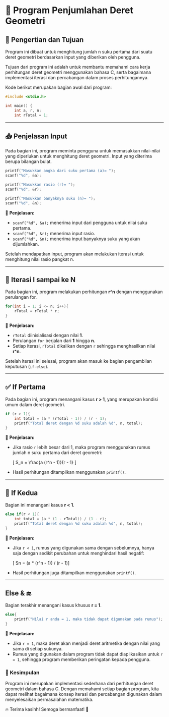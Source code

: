 # 📌 Program Penjumlahan Deret Geometri

## 🏁 Pengertian dan Tujuan

Program ini dibuat untuk menghitung jumlah n suku pertama dari suatu deret geometri berdasarkan input yang diberikan oleh pengguna. 

Tujuan dari program ini adalah untuk membantu memahami cara kerja perhitungan deret geometri menggunakan bahasa C, serta bagaimana implementasi iterasi dan percabangan dalam proses perhitungannya.

Kode berikut merupakan bagian awal dari program:

```c
#include <stdio.h>

int main() {
    int a, r, n;
    int rTotal = 1;
```

---

## 📥 Penjelasan Input

Pada bagian ini, program meminta pengguna untuk memasukkan nilai-nilai yang diperlukan untuk menghitung deret geometri. Input yang diterima berupa bilangan bulat.

```c
printf("Masukkan angka dari suku pertama (a)= ");
scanf("%d", &a);

printf("Masukkan rasio (r)= ");
scanf("%d", &r);

printf("Masukkan banyaknya suku (n)= ");
scanf("%d", &n);
```

🔹 **Penjelasan:**
- `scanf("%d", &a);` menerima input dari pengguna untuk nilai suku pertama.
- `scanf("%d", &r);` menerima input rasio.
- `scanf("%d", &n);` menerima input banyaknya suku yang akan dijumlahkan.

Setelah mendapatkan input, program akan melakukan iterasi untuk menghitung nilai rasio pangkat n.

---

## 🔄 Iterasi I sampai ke N

Pada bagian ini, program melakukan perhitungan **r^n** dengan menggunakan perulangan for.

```c
for(int i = 1; i <= n; i++){
    rTotal = rTotal * r;
}
```

🔹 **Penjelasan:**
- `rTotal` diinisialisasi dengan nilai **1**.
- Perulangan `for` berjalan dari **1** hingga **n**.
- Setiap iterasi, `rTotal` dikalikan dengan `r` sehingga menghasilkan nilai **r^n**.

Setelah iterasi ini selesai, program akan masuk ke bagian pengambilan keputusan (`if-else`).

---

## ✅ If Pertama

Pada bagian ini, program menangani kasus **r > 1**, yang merupakan kondisi umum dalam deret geometri.

```c
if (r > 1){
    int total = (a * (rTotal - 1)) / (r - 1);
    printf("Total deret dengan %d suku adalah %d", n, total);
}
```

🔹 **Penjelasan:**
- Jika rasio `r` lebih besar dari 1, maka program menggunakan rumus jumlah n suku pertama dari deret geometri:
  
  \[ S_n = \frac{a (r^n - 1)}{r - 1} \]
  
- Hasil perhitungan ditampilkan menggunakan `printf()`.

---

## 🔻 If Kedua

Bagian ini menangani kasus **r < 1**.

```c
else if(r < 1){
    int total = (a * (1 - rTotal)) / (1 - r);
    printf("Total deret dengan %d suku adalah %d", n, total);
}
```

🔹 **Penjelasan:**
- Jika `r < 1`, rumus yang digunakan sama dengan sebelumnya, hanya saja dengan sedikit perubahan untuk menghindari hasil negatif:
  
  \[ Sn = (a * (r^n - 1)) / (r - 1)\]
  
- Hasil perhitungan juga ditampilkan menggunakan `printf()`.

---

##  Else & 🔚 

Bagian terakhir menangani kasus khusus **r = 1**.

```c
else{
    printf("Nilai r anda = 1, maka tidak dapat digunakan pada rumus");
}
```

🔹 **Penjelasan:**
- Jika `r = 1`, maka deret akan menjadi deret aritmetika dengan nilai yang sama di setiap sukunya.
- Rumus yang digunakan dalam program tidak dapat diaplikasikan untuk `r = 1`, sehingga program memberikan peringatan kepada pengguna.

### 🎯 Kesimpulan

Program ini merupakan implementasi sederhana dari perhitungan deret geometri dalam bahasa C. Dengan memahami setiap bagian program, kita dapat melihat bagaimana konsep iterasi dan percabangan digunakan dalam menyelesaikan permasalahan matematika.

🔥 Terima kasihh! Semoga bermanfaat! 🚀


